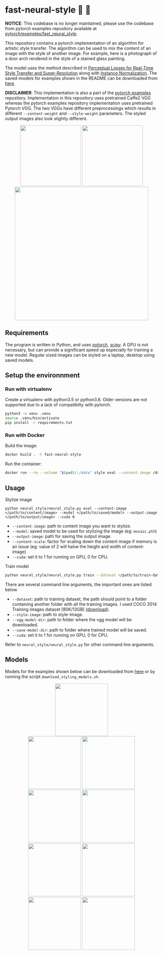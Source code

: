 # fast-neural-style :city_sunrise: :rocket:

**NOTICE**: This codebase is no longer maintained, please use the codebase from pytorch examples repository available at [pytorch/examples/fast_neural_style](https://github.com/pytorch/examples/tree/master/fast_neural_style).

This repository contains a pytorch implementation of an algorithm for artistic style transfer. The algorithm can be used to mix the content of an image with the style of another image. For example, here is a photograph of a door arch rendered in the style of a stained glass painting.

The model uses the method described in [Perceptual Losses for Real-Time Style Transfer and Super-Resolution](https://arxiv.org/abs/1603.08155) along with [Instance Normalization](https://arxiv.org/pdf/1607.08022.pdf). The saved-models for examples shown in the README can be downloaded from [here](https://www.dropbox.com/s/gtwnyp9n49lqs7t/saved-models.zip?dl=0).

**DISCLAIMER**: This implementation is also a part of the [pytorch examples](https://github.com/pytorch/examples/tree/master/fast_neural_style) repository. Implementation in this repository uses pretrained Caffe2 VGG whereas the pytorch examples repository implementation uses pretrained Pytorch VGG. The two VGGs have different preprocessings which results in different `--content-weight` and `--style-weight` parameters. The styled output images also look slightly different.

<p align="center">
    <img src="images/style-images/mosaic.jpg" height="200px">
    <img src="images/content-images/amber.jpg" height="200px">
    <img src="images/output-images/amber-mosaic.jpg" height="440px">
</p>

## Requirements
The program is written in Python, and uses [pytorch](http://pytorch.org/), [scipy](https://www.scipy.org). A GPU is not necessary, but can provide a significant speed up especially for training a new model. Regular sized images can be styled on a laptop, desktop using saved models.

## Setup the environnment

### Run with virtualenv

Create a virtualenv with python3.5 or python3.6. Older versions are not supported due to a lack of compatibilty with pytorch.

```bash
python3 -m venv .venv
source .venv/bin/activate
pip install -r requirements.txt
```

### Run with Docker

Build the image:
```bash
docker build . -t fast-neural-style
```

Run the container:
```bash
docker run --rm --volume "$(pwd)/:/data" style eval --content-image /data/image.jpg --model /app/saved-models/mosaic.pth --output-image /data/output.jpg --cuda 0
```

## Usage
Stylize image
```
python neural_style/neural_style.py eval --content-image </path/to/content/image> --model </path/to/saved/model> --output-image </path/to/output/image> --cuda 0
```
* `--content-image`: path to content image you want to stylize.
* `--model`: saved model to be used for stylizing the image (eg: `mosaic.pth`)
* `--output-image`: path for saving the output image.
* `--content-scale`: factor for scaling down the content image if memory is an issue (eg: value of 2 will halve the height and width of content-image)
* `--cuda`: set it to 1 for running on GPU, 0 for CPU.

Train model
```bash
python neural_style/neural_style.py train --dataset </path/to/train-dataset> --style-image </path/to/style/image> --vgg-model-dir </path/to/vgg/folder> --save-model-dir </path/to/save-model/folder> --epochs 2 --cuda 1
```

There are several command line arguments, the important ones are listed below
* `--dataset`: path to training dataset, the path should point to a folder containing another folder with all the training images. I used COCO 2014 Training images dataset [80K/13GB] [(download)](http://mscoco.org/dataset/#download).
* `--style-image`: path to style-image.
* `--vgg-model-dir`: path to folder where the vgg model will be downloaded.
* `--save-model-dir`: path to folder where trained model will be saved.
* `--cuda`: set it to 1 for running on GPU, 0 for CPU.

Refer to ``neural_style/neural_style.py`` for other command line arguments.

## Models

Models for the examples shown below can be downloaded from [here](https://www.dropbox.com/s/gtwnyp9n49lqs7t/saved-models.zip?dl=0) or by running the script ``download_styling_models.sh``.

<div align='center'>
  <img src='images/content-images/amber.jpg' height="174px">
</div>

<div align='center'>
  <img src='images/style-images/mosaic.jpg' height="174px">
  <img src='images/output-images/amber-mosaic.jpg' height="174px">
  <img src='images/output-images/amber-candy.jpg' height="174px">
  <img src='images/style-images/candy.jpg' height="174px">
  <br>
  <img src='images/style-images/starry-night-cropped.jpg' height="174px">
  <img src='images/output-images/amber-starry-night.jpg' height="174px">
  <img src='images/output-images/amber-udnie.jpg' height="174px">
  <img src='images/style-images/udnie.jpg' height="174px">
</div>
